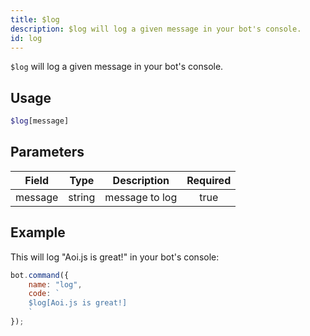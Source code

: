 ```yaml
---
title: $log
description: $log will log a given message in your bot's console.
id: log
---
```


`$log` will log a given message in your bot's console.

## Usage

```php
$log[message]
```

## Parameters

| Field     | Type     | Description                                                        | Required |
|-----------|----------|--------------------------------------------------------------------|:--------:|
| message    | string   | message to log                                                    |   true   |

## Example

This will log "Aoi.js is great!" in your bot's console:

```javascript
bot.command({
    name: "log",
    code: `
    $log[Aoi.js is great!]
    `
});
```